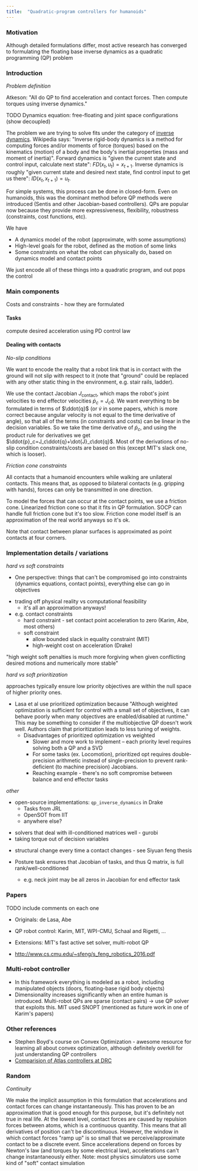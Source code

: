 ```yaml
---
title:  "Quadratic-program controllers for humanoids"
---
```


### Motivation

Although detailed formulations differ, most active research has converged to formulating the floating base inverse dynamics as a quadratic programming (QP) problem

### Introduction

_Problem definition_

Atkeson: "All do QP to find acceleration and contact forces. Then compute torques using inverse dynamics."

TODO Dynamics equation: free-floating and joint space configurations (show decoupled)

The problem we are trying to solve fits under the category of [inverse dynamics](https://en.wikipedia.org/wiki/Inverse_dynamics). Wikipedia says: "Inverse rigid-body dynamics is a method for computing forces and/or moments of force (torques) based on the kinematics (motion) of a body and the body's inertial properties (mass and moment of inertia)". Forward dynamics is "given the current state and control input, calculate next state": $FD(x_t,u_t)=x_{t+1}$. Inverse dynamics is roughly "given current state and desired next state, find control input to get us there": $ID(x_t, x_{t+1})=u_t$.

For simple systems, this process can be done in closed-form. Even on humanoids, this was the dominant method before QP methods were introduced (Sentis and other Jacobian-based controllers). QPs are popular now because they provide more expressiveness, flexibility, robustness (constraints, cost functions, etc).

We have

* A dynamics model of the robot (approximate, with some assumptions)
* High-level goals for the robot, defined as the motion of some links
* Some constraints on what the robot can physically do, based on dynamics model and contact points

We just encode all of these things into a quadratic program, and out pops the control

### Main components

Costs and constraints - how they are formulated

#### Tasks

compute desired acceleration using PD control law

#### Dealing with contacts

_No-slip conditions_

We want to encode the reality that a robot link that is in contact with the ground will not slip with respect to it (note that "ground" could be replaced with any other static thing in the environment, e.g. stair rails, ladder).

We use the contact Jacobian $J_\text{contact}$, which maps the robot's joint velocities to end effector velocities $\dot{p}_c=J_c\dot{q}$. We want everything to be formulated in terms of $\ddot{q}$ (or $\dot{v}$ in some papers, which is more correct because angular velocity is not equal to the time derivative of angle), so that all of the terms (in constraints and costs) can be linear in the decision variables. So we take the time derivative of $\dot{p}_c$, and using the product rule for derivatives we get $\ddot{p}_c=J_c\ddot{q}+\dot{J}_c\dot{q}$. Most of the derivations of no-slip condition constraints/costs are based on this (except MIT's slack one, which is looser).

_Friction cone constraints_

All contacts that a humanoid encounters while walking are unilateral contacts. This means that, as opposed to bilateral contacts (e.g. gripping with hands), forces can only be transmitted in one direction.

To model the forces that can occur at the contact points, we use a friction cone. Linearized friction cone so that it fits in QP formulation. SOCP can handle full friction cone but it's too slow. Friction cone model itself is an approximation of the real world anyways so it's ok.

Note that contact between planar surfaces is approximated as point contacts at four corners.

### Implementation details / variations

_hard vs soft constraints_

* One perspective: things that can't be compromised go into constraints (dynamics equations, contact points), everything else can go in objectives  

- trading off physical reality vs computational feasibility
	- it's all an approximation anyways!
- e.g. contact constraints
	- hard constraint - set contact point acceleration to zero (Karim, Abe, most others)
	- soft constraint
		- allow bounded slack in equality constraint (MIT)
		- high-weight cost on acceleration (Drake)

"high weight soft penalties is much more forgiving when given conflicting desired motions and numerically more stable"

_hard vs soft prioritization_

approaches typically ensure low priority objectives are within the null space of higher priority ones.

* Lasa et al use prioritized optimization because "Although weighted optimization is sufficient for control with a small set of objectives, it can behave poorly when many objectives are enabled/disabled at runtime." This may be something to consider if the multiobjective QP doesn't work well. Authors claim that prioritization leads to less tuning of weights.
	* Disadvantages of prioritized optimization vs weighted
		* Slower and more work to implement – each priority level requires solving both a QP and a SVD  
		* For some tasks (ex. Locomotion), prioritized opt requires double-precision arithmetic instead of single-precision to prevent rank-deficient (to machine precision) Jacobians.  
		* Reaching example - there's no soft compromise between balance and end effector tasks

_other_

* open-source implementations: `qp_inverse_dynamics` in Drake
	- Tasks from JRL
	- OpenSOT from IIT
	- anywhere else?

- solvers that deal with ill-conditioned matrices well - gurobi
- taking torque out of decision variables

* structural change every time a contact changes - see Siyuan feng thesis

* Posture task ensures that Jacobian of tasks, and thus Q matrix, is full rank/well-conditioned
	* e.g. neck joint may be all zeros in Jacobian for end effector task

### Papers

TODO include comments on each one

* Originals: de Lasa, Abe
* QP robot control: Karim, MIT, WPI-CMU, Schaal and Rigetti, ...
* Extensions: MIT's fast active set solver, multi-robot QP

* <http://www.cs.cmu.edu/~sfeng/s_feng_robotics_2016.pdf>

### Multi-robot controller  

* In this framework everything is modeled as a robot, including manipulated objects (doors, floating-base rigid body objects)  
* Dimensionality increases significantly when an entire human is introduced. Multi-robot QPs are sparse (contact pairs) -> use QP solver that exploits this. MIT used SNOPT (mentioned as future work in one of Karim's papers)

### Other references

* Stephen Boyd's course on Convex Optimization - awesome resource for learning all about convex optimization, although definitely overkill for just understanding QP controllers
* [Comparision of Atlas controllers at DRC](http://www.cs.cmu.edu/~cga/drc/atlas-control/)

### Random 

_Continuity_

We make the implicit assumption in this formulation that accelerations and contact forces can change instantaneously. This has proven to be an approximation that is good enough for this purpose, but it's definitely not true in real life. At the lowest level, contact forces are caused by repulsion forces between atoms, which is a continuous quantity. This means that all derivatives of position can't be discontinuous. However, the window in which contact forces "ramp up" is so small that we perceive/approximate contact to be a discrete event. Since accelerations depend on forces by Newton's law (and torques by some electrical law), accelerations can't change instantaneously either. Note: most physics simulators use some kind of "soft" contact simulation
